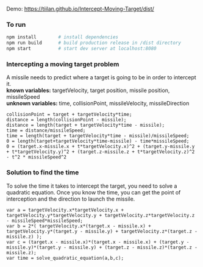 Demo: https://tiilan.github.io/Intercept-Moving-Target/dist/

### To run
``` bash
npm install        # install dependencies
npm run build      # build production release in /dist directory
npm start          # start dev server at localhost:8080
```

### Intercepting a moving target problem
A missile needs to predict where a target is going to be in order to intercept it.<br/>
**known variables:** targetVelocity, target position, missile position, missileSpeed<br/>
**unknown variables:** time, collisionPoint, missileVelocity, missileDirection
```
collisionPoint = target + targetVelocity*time;
distance = length(collisionPoint - missile);
distance = length(target + targetVelocity*time - missile);
time = distance/missileSpeed;
time = length(target + targetVelocity*time - missile)/missileSpeed;
0 = length(target+targetVelocity*time-missile) - time*missileSpeed;	
0 = (target.x-missile.x + t*targetVelocity.x)^2 + (target.y-missile.y + t*targetVelocity.y)^2 + (target.z-missile.z + t*targetVelocity.z)^2 - t^2 * missileSpeed^2
```

### Solution to find the time
To solve the time it takes to intercept the target, you need to solve a quadratic equation.
Once you know the time, you can get the point of interception and the direction to launch the missile.
```
var a = targetVelocity.x*targetVelocity.x + targetVelocity.y*targetVelocity.y + targetVelocity.z*targetVelocity.z - missileSpeed*missileSpeed;
var b = 2*( targetVelocity.x*(target.x - missile.x) + targetVelocity.y*(target.y - missile.y) + targetVelocity.z*(target.z - missile.z) ); 
var c = (target.x - missile.x)*(target.x - missile.x) + (target.y - missile.y)*(target.y - missile.y) + (target.z - missile.z)*(target.z - missile.z); 
var time = solve_quadratic_equation(a,b,c);
```